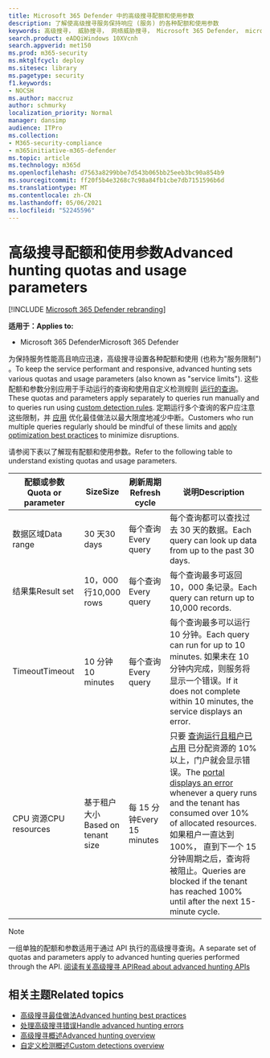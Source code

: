 ```yaml
---
title: Microsoft 365 Defender 中的高级搜寻配额和使用参数
description: 了解使高级搜寻服务保持响应 (服务) 的各种配额和使用参数
keywords: 高级搜寻， 威胁搜寻， 网络威胁搜寻， Microsoft 365 Defender， microsoft 365， m365， 搜索， 查询， 遥测， 架构， kusto， CPU 限制， 查询限制， 资源， 最大结果， 配额， 参数， 分配
search.product: eADQiWindows 10XVcnh
search.appverid: met150
ms.prod: m365-security
ms.mktglfcycl: deploy
ms.sitesec: library
ms.pagetype: security
f1.keywords:
- NOCSH
ms.author: maccruz
author: schmurky
localization_priority: Normal
manager: dansimp
audience: ITPro
ms.collection:
- M365-security-compliance
- m365initiative-m365-defender
ms.topic: article
ms.technology: m365d
ms.openlocfilehash: d7563a8299bbe7d543b065bb25eeb3bc90a854b9
ms.sourcegitcommit: ff20f5b4e3268c7c98a84fb1cbe7db7151596b6d
ms.translationtype: MT
ms.contentlocale: zh-CN
ms.lasthandoff: 05/06/2021
ms.locfileid: "52245596"
---
```

# <a name="advanced-hunting-quotas-and-usage-parameters"></a><span data-ttu-id="28d60-104">高级搜寻配额和使用参数</span><span class="sxs-lookup"><span data-stu-id="28d60-104">Advanced hunting quotas and usage parameters</span></span>

[!INCLUDE [Microsoft 365 Defender rebranding](../includes/microsoft-defender.md)]


<span data-ttu-id="28d60-105">**适用于：**</span><span class="sxs-lookup"><span data-stu-id="28d60-105">**Applies to:**</span></span>
- <span data-ttu-id="28d60-106">Microsoft 365 Defender</span><span class="sxs-lookup"><span data-stu-id="28d60-106">Microsoft 365 Defender</span></span>

<span data-ttu-id="28d60-107">为保持服务性能高且响应迅速，高级搜寻设置各种配额和使用 (也称为"服务限制") 。</span><span class="sxs-lookup"><span data-stu-id="28d60-107">To keep the service performant and responsive, advanced hunting sets various quotas and usage parameters (also known as "service limits").</span></span> <span data-ttu-id="28d60-108">这些配额和参数分别应用于手动运行的查询和使用自定义检测规则 [运行的查询](custom-detection-rules.md)。</span><span class="sxs-lookup"><span data-stu-id="28d60-108">These quotas and parameters apply separately to queries run manually and to queries run using [custom detection rules](custom-detection-rules.md).</span></span> <span data-ttu-id="28d60-109">定期运行多个查询的客户应注意这些限制，并 [应用](advanced-hunting-best-practices.md) 优化最佳做法以最大限度地减少中断。</span><span class="sxs-lookup"><span data-stu-id="28d60-109">Customers who run multiple queries regularly should be mindful of these limits and [apply optimization best practices](advanced-hunting-best-practices.md) to minimize disruptions.</span></span>

<span data-ttu-id="28d60-110">请参阅下表以了解现有配额和使用参数。</span><span class="sxs-lookup"><span data-stu-id="28d60-110">Refer to the following table to understand existing quotas and usage parameters.</span></span>

| <span data-ttu-id="28d60-111">配额或参数</span><span class="sxs-lookup"><span data-stu-id="28d60-111">Quota or parameter</span></span> | <span data-ttu-id="28d60-112">Size</span><span class="sxs-lookup"><span data-stu-id="28d60-112">Size</span></span> | <span data-ttu-id="28d60-113">刷新周期</span><span class="sxs-lookup"><span data-stu-id="28d60-113">Refresh cycle</span></span> | <span data-ttu-id="28d60-114">说明</span><span class="sxs-lookup"><span data-stu-id="28d60-114">Description</span></span> |
|--|--|--|--|
| <span data-ttu-id="28d60-115">数据区域</span><span class="sxs-lookup"><span data-stu-id="28d60-115">Data range</span></span> | <span data-ttu-id="28d60-116">30 天</span><span class="sxs-lookup"><span data-stu-id="28d60-116">30 days</span></span> | <span data-ttu-id="28d60-117">每个查询</span><span class="sxs-lookup"><span data-stu-id="28d60-117">Every query</span></span> | <span data-ttu-id="28d60-118">每个查询都可以查找过去 30 天的数据。</span><span class="sxs-lookup"><span data-stu-id="28d60-118">Each query can look up data from up to the past 30 days.</span></span> |
| <span data-ttu-id="28d60-119">结果集</span><span class="sxs-lookup"><span data-stu-id="28d60-119">Result set</span></span> | <span data-ttu-id="28d60-120">10，000 行</span><span class="sxs-lookup"><span data-stu-id="28d60-120">10,000 rows</span></span> | <span data-ttu-id="28d60-121">每个查询</span><span class="sxs-lookup"><span data-stu-id="28d60-121">Every query</span></span> | <span data-ttu-id="28d60-122">每个查询最多可返回 10，000 条记录。</span><span class="sxs-lookup"><span data-stu-id="28d60-122">Each query can return up to 10,000 records.</span></span> |
| <span data-ttu-id="28d60-123">Timeout</span><span class="sxs-lookup"><span data-stu-id="28d60-123">Timeout</span></span> | <span data-ttu-id="28d60-124">10 分钟</span><span class="sxs-lookup"><span data-stu-id="28d60-124">10 minutes</span></span> | <span data-ttu-id="28d60-125">每个查询</span><span class="sxs-lookup"><span data-stu-id="28d60-125">Every query</span></span> | <span data-ttu-id="28d60-126">每个查询最多可以运行 10 分钟。</span><span class="sxs-lookup"><span data-stu-id="28d60-126">Each query can run for up to 10 minutes.</span></span> <span data-ttu-id="28d60-127">如果未在 10 分钟内完成，则服务将显示一个错误。</span><span class="sxs-lookup"><span data-stu-id="28d60-127">If it does not complete within 10 minutes, the service displays an error.</span></span>
| <span data-ttu-id="28d60-128">CPU 资源</span><span class="sxs-lookup"><span data-stu-id="28d60-128">CPU resources</span></span> | <span data-ttu-id="28d60-129">基于租户大小</span><span class="sxs-lookup"><span data-stu-id="28d60-129">Based on tenant size</span></span> | <span data-ttu-id="28d60-130">每 15 分钟</span><span class="sxs-lookup"><span data-stu-id="28d60-130">Every 15 minutes</span></span> | <span data-ttu-id="28d60-131">只要 [查询运行且租户已占用](advanced-hunting-errors.md) 已分配资源的 10% 以上，门户就会显示错误。</span><span class="sxs-lookup"><span data-stu-id="28d60-131">The [portal displays an error](advanced-hunting-errors.md) whenever a query runs and the tenant has consumed over 10% of allocated resources.</span></span> <span data-ttu-id="28d60-132">如果租户一直达到 100%， 直到下一个 15 分钟周期之后，查询将被阻止。</span><span class="sxs-lookup"><span data-stu-id="28d60-132">Queries are blocked if the tenant has reached 100% until after the next 15-minute cycle.</span></span> |

>[!NOTE] 
><span data-ttu-id="28d60-133">一组单独的配额和参数适用于通过 API 执行的高级搜寻查询。</span><span class="sxs-lookup"><span data-stu-id="28d60-133">A separate set of quotas and parameters apply to advanced hunting queries performed through the API.</span></span> [<span data-ttu-id="28d60-134">阅读有关高级搜寻 API</span><span class="sxs-lookup"><span data-stu-id="28d60-134">Read about advanced hunting APIs</span></span>](./api-advanced-hunting.md)

## <a name="related-topics"></a><span data-ttu-id="28d60-135">相关主题</span><span class="sxs-lookup"><span data-stu-id="28d60-135">Related topics</span></span>

- [<span data-ttu-id="28d60-136">高级搜寻最佳做法</span><span class="sxs-lookup"><span data-stu-id="28d60-136">Advanced hunting best practices</span></span>](advanced-hunting-best-practices.md)
- [<span data-ttu-id="28d60-137">处理高级搜寻错误</span><span class="sxs-lookup"><span data-stu-id="28d60-137">Handle advanced hunting errors</span></span>](advanced-hunting-errors.md)
- [<span data-ttu-id="28d60-138">高级搜寻概述</span><span class="sxs-lookup"><span data-stu-id="28d60-138">Advanced hunting overview</span></span>](advanced-hunting-overview.md)
- [<span data-ttu-id="28d60-139">自定义检测概述</span><span class="sxs-lookup"><span data-stu-id="28d60-139">Custom detections overview</span></span>](custom-detections-overview.md)